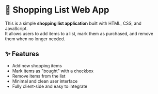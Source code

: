 # 🛒 Shopping List Web App

This is a simple **shopping list application** built with HTML, CSS, and JavaScript.  
It allows users to add items to a list, mark them as purchased, and remove them when no longer needed.

## ✨ Features

- Add new shopping items
- Mark items as "bought" with a checkbox
- Remove items from the list
- Minimal and clean user interface
- Fully client-side and easy to integrate